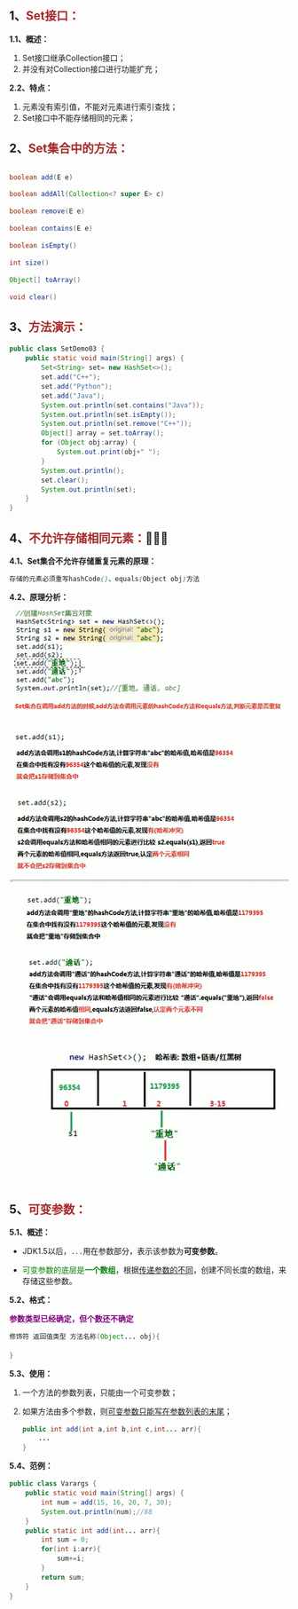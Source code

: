 ## 1、<span style="color:brown">Set<E>接口：</span>

**1.1、概述：**

1. Set接口继承Collection接口；
3. 并没有对Collection接口进行功能扩充；

**2.2、特点：**

1. 元素没有索引值，不能对元素进行索引查找；
2. Set接口中不能存储相同的元素；



## 2、<span style="color:brown">Set集合中的方法：</span>

## <!--Set接口中的方法跟Collection接口中基本一致-->

```java
boolean add(E e)
```

```java
boolean addAll(Collection<? super E> c)
```

```java
boolean remove(E e)
```

```java
boolean contains(E e)
```

```java
boolean isEmpty()
```

```java
int size()
```

```java
Object[] toArray()
```

```java
void clear()
```



## 3、<span style="color:brown">方法演示：</span>

```java
public class SetDemo03 {
    public static void main(String[] args) {
        Set<String> set= new HashSet<>();
        set.add("C++");
        set.add("Python");
        set.add("Java");
        System.out.println(set.contains("Java"));
        System.out.println(set.isEmpty());
        System.out.println(set.remove("C++"));
        Object[] array = set.toArray();
        for (Object obj:array) {
            System.out.print(obj+" ");
        }
        System.out.println();
        set.clear();
        System.out.println(set);
    }
}
```



## 4、<span style="color:brown">不允许存储相同元素：</span>🍟🍟🍟

**4.1、Set集合不允许存储重复元素的原理：**

```scss
存储的元素必须重写hashCode()、equals(Object obj)方法
```

**4.2、原理分析：**

![代码](https://raw.githubusercontent.com/root-bine/image/main/Typora-image/%E4%BB%A3%E7%A0%81.png)

![第一组](https://raw.githubusercontent.com/root-bine/image/main/Typora-image/202205221034666.png)

![第二组](https://raw.githubusercontent.com/root-bine/image/main/Typora-image/%E7%AC%AC%E4%BA%8C%E7%BB%84.png)

![图解](https://raw.githubusercontent.com/root-bine/image/main/Typora-image/%E5%9B%BE%E8%A7%A3.png)

## 5、<span style="color:brown">可变参数：</span>

**5.1、概述：**

- JDK1.5以后，`...`用在参数部分，表示该参数为**可变参数**。

- <span style="color:green">可变参数的底层是**一个数组**</span>，根据<u>传递参数的不同</u>，创建不同长度的数组，来存储这些参数。

**5.2、格式：**

<span style="color:purple">**参数类型已经确定，但个数还不确定**</span>

```java
修饰符 返回值类型 方法名称(Object... obj){
    
}
```

**5.3、使用：**

1. 一个方法的参数列表，只能由一个可变参数；

2. 如果方法由多个参数，则<u>可变参数只能写在参数列表的末尾</u>；

   ```java
   public int add(int a,int b,int c,int... arr){
       ...
   }
   ```

**5.4、范例：**

```java
public class Varargs {
    public static void main(String[] args) {
        int num = add(15, 16, 20, 7, 30);
        System.out.println(num);//88
    }
    public static int add(int... arr){
        int sum = 0;
        for(int i:arr){
            sum+=i;
        }
        return sum;
    }
}
```



